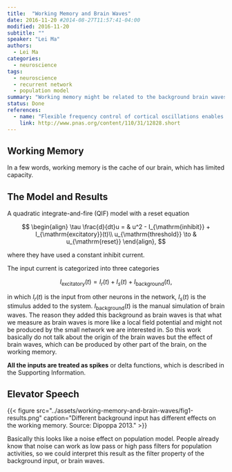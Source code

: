 ```yaml
---
title:  "Working Memory and Brain Waves"
date: 2016-11-20 #2014-08-27T11:57:41-04:00
modified: 2016-11-20
subtitle: ""
speaker: "Lei Ma"
authors:
  - Lei Ma
categories:
  - neuroscience
tags:
  - neuroscience
  - recurrent network
  - population model
summary: "Working memory might be related to the background brain waves from theoretical point of view"
status: Done
references:
  - name: "Flexible frequency control of cortical oscillations enables computations required for working memory"
    link: http://www.pnas.org/content/110/31/12828.short
---
```


## Working Memory

In a few words, working memory is the cache of our brain, which has limited capacity.

## The Model and Results

A quadratic integrate-and-fire (QIF) model with a reset equation

$$
\begin{align}
\tau \frac{d}{dt}u = & u^2 - I_{\mathrm{inhibit}} + I_{\mathrm{excitatory}}(t)\\
u_{\mathrm{threshold}} \to & u_{\mathrm{reset}}
\end{align},
$$

where they have used a constant inhibit current.

The input current is categorized into three categories

$$
I_{\mathrm{excitatory}}(t) = I_{r}(t) + I_s(t) + I_{\mathrm{background}}(t),
$$

in which $I_r(t)$ is the input from other neurons in the network, $I_s(t)$ is the stimulus added to the system. $I_{\mathrm{background}}(t)$ is the manual simulation of brain waves. The reason they added this background as brain waves is that what we measure as brain waves is more like a local field potential and might not be produced by the small network we are interested in. So this work basically do not talk about the origin of the brain waves but the effect of brain waves, which can be produced by other part of the brain, on the working memory.

**All the inputs are treated as spikes** or delta functions, which is described in the Supporting Information.


## Elevator Speech

{{< figure src="../assets/working-memory-and-brain-waves/fig1-results.png" caption="Different background input has different effects on the working memory. Source: Dipoppa 2013." >}}

Basically this looks like a noise effect on population model. People already know that noise can work as low pass or high pass filters for population activities, so we could interpret this result as the filter property of the background input, or brain waves.
